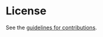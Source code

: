 # License

See the
[guidelines for contributions](https://github.com/gloinul/draft-westerlund-tsvwg-sctp-crypto-dtls/blob/main/CONTRIBUTING.md).
